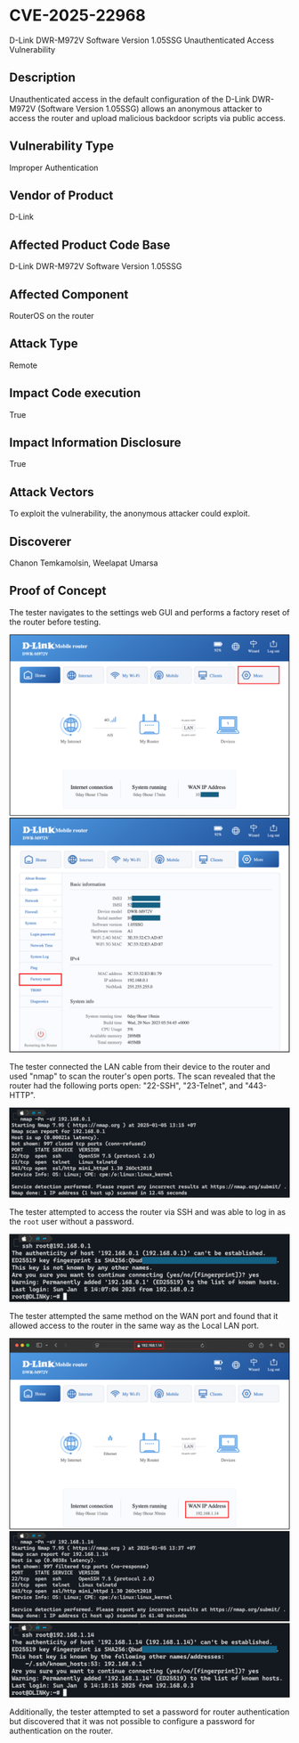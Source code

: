 # CVE-2025-22968

D-Link DWR-M972V Software Version 1.05SSG Unauthenticated Access Vulnerability

## Description
Unauthenticated access in the default configuration of the D-Link DWR-M972V (Software Version 1.05SSG) allows an anonymous attacker to access the router and upload malicious backdoor scripts via public access.

## Vulnerability Type
Improper Authentication

## Vendor of Product
D-Link

## Affected Product Code Base
D-Link DWR-M972V Software Version 1.05SSG

## Affected Component
RouterOS on the router

## Attack Type
Remote

## Impact Code execution
True

## Impact Information Disclosure
True

## Attack Vectors
To exploit the vulnerability, the anonymous attacker could exploit.

## Discoverer
Chanon Temkamolsin, Weelapat Umarsa

## Proof of Concept

The tester navigates to the settings web GUI and performs a factory reset of the router before testing.

![img-1](./images/img-1.png)
![img-2](./images/img-2.png)

The tester connected the LAN cable from their device to the router and used "nmap" to scan the router's open ports. The scan revealed that the router had the following ports open: "22-SSH", "23-Telnet", and "443-HTTP".

![img-3](./images/img-3.png)

The tester attempted to access the router via SSH and was able to log in as the `root` user without a password.

![img-4](./images/img-4.png)

The tester attempted the same method on the WAN port and found that it allowed access to the router in the same way as the Local LAN port.

![img-5](./images/img-5.png)
![img-6](./images/img-6.png)
![img-7](./images/img-7.png)

Additionally, the tester attempted to set a password for router authentication but discovered that it was not possible to configure a password for authentication on the router.

